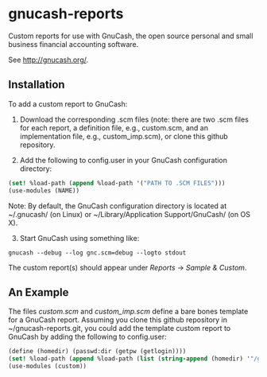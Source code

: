 # gnucash-reports
Custom reports for use with GnuCash, the open source personal and small business financial accounting software.

See http://gnucash.org/.

## Installation

To add a custom report to GnuCash:

1. Download the corresponding .scm files (note: there are two .scm files for each report, a definition file, e.g., custom.scm, and an implementation file, e.g., custom_imp.scm), or clone this github repository.

2. Add the following to config.user in your GnuCash configuration directory:

 ```scheme
 (set! %load-path (append %load-path '("PATH TO .SCM FILES")))
 (use-modules (NAME))
 ```

 Note: By default, the GnuCash configuration directory is located at ~/.gnucash/ (on Linux) or ~/Library/Application Support/GnuCash/ (on OS X).

3. Start GnuCash using something like:

 ```
 gnucash --debug --log gnc.scm=debug --logto stdout
 ```

 The custom report(s) should appear under *Reports* -> *Sample & Custom*.

## An Example

The files *custom.scm* and *custom_imp.scm* define a bare bones template for a GnuCash report. Assuming you clone this github repository in
~/gnucash-reports.git, you could add the template custom report to GnuCash by adding the following to config.user:

```scheme
(define (homedir) (passwd:dir (getpw (getlogin))))
(set! %load-path (append %load-path (list (string-append (homedir) '"/gnucash-reports.git"))))
(use-modules (custom))
```
